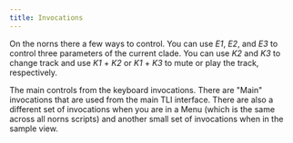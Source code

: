 ```yaml
---
title: Invocations
---
```


On the norns there a few ways to control. You can use *E1*, *E2*, and *E3* to control three parameters of the current clade. You can use *K2* and *K3* to change track and use *K1* + *K2* or *K1* + *K3* to mute or play the track, respectively. 

The main controls from the keyboard invocations. There are "Main" invocations that are used from the main TLI interface. There are also a different set of invocations when you are in a Menu (which is the same across all norns scripts) and another small set of invocations when in the sample view.